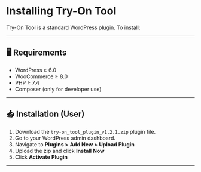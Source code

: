 # Installing Try-On Tool

Try-On Tool is a standard WordPress plugin. To install:

---

## 🖥️ Requirements

- WordPress ≥ 6.0
- WooCommerce ≥ 8.0
- PHP ≥ 7.4
- Composer (only for developer use)

---

## 📥 Installation (User)

1. Download the `try-on_tool_plugin_v1.2.1.zip` plugin file.
2. Go to your WordPress admin dashboard.
3. Navigate to **Plugins > Add New > Upload Plugin**
4. Upload the zip and click **Install Now**
5. Click **Activate Plugin**

---